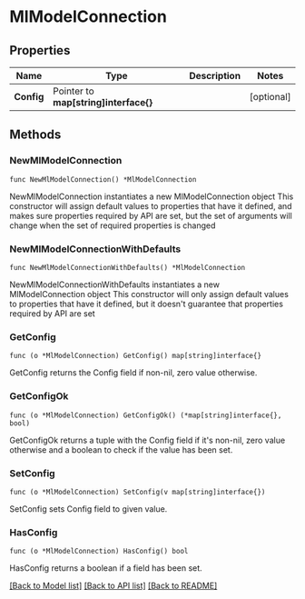 # MlModelConnection

## Properties

Name | Type | Description | Notes
------------ | ------------- | ------------- | -------------
**Config** | Pointer to **map[string]interface{}** |  | [optional] 

## Methods

### NewMlModelConnection

`func NewMlModelConnection() *MlModelConnection`

NewMlModelConnection instantiates a new MlModelConnection object
This constructor will assign default values to properties that have it defined,
and makes sure properties required by API are set, but the set of arguments
will change when the set of required properties is changed

### NewMlModelConnectionWithDefaults

`func NewMlModelConnectionWithDefaults() *MlModelConnection`

NewMlModelConnectionWithDefaults instantiates a new MlModelConnection object
This constructor will only assign default values to properties that have it defined,
but it doesn't guarantee that properties required by API are set

### GetConfig

`func (o *MlModelConnection) GetConfig() map[string]interface{}`

GetConfig returns the Config field if non-nil, zero value otherwise.

### GetConfigOk

`func (o *MlModelConnection) GetConfigOk() (*map[string]interface{}, bool)`

GetConfigOk returns a tuple with the Config field if it's non-nil, zero value otherwise
and a boolean to check if the value has been set.

### SetConfig

`func (o *MlModelConnection) SetConfig(v map[string]interface{})`

SetConfig sets Config field to given value.

### HasConfig

`func (o *MlModelConnection) HasConfig() bool`

HasConfig returns a boolean if a field has been set.


[[Back to Model list]](../README.md#documentation-for-models) [[Back to API list]](../README.md#documentation-for-api-endpoints) [[Back to README]](../README.md)


